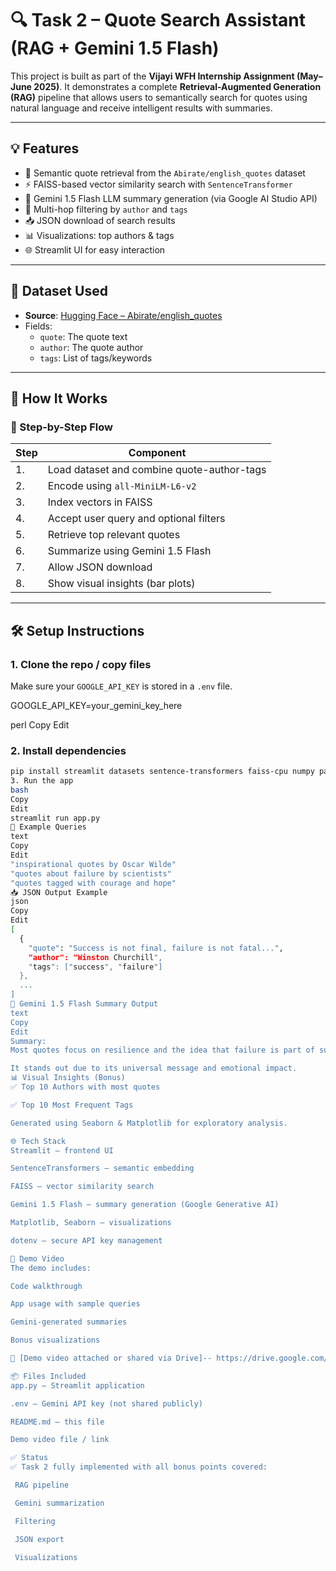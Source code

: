# 🔍 Task 2 – Quote Search Assistant (RAG + Gemini 1.5 Flash)

This project is built as part of the **Vijayi WFH Internship Assignment (May–June 2025)**. It demonstrates a complete **Retrieval-Augmented Generation (RAG)** pipeline that allows users to semantically search for quotes using natural language and receive intelligent results with summaries.

---

## 💡 Features

- 📖 Semantic quote retrieval from the `Abirate/english_quotes` dataset
- ⚡ FAISS-based vector similarity search with `SentenceTransformer`
- 🧠 Gemini 1.5 Flash LLM summary generation (via Google AI Studio API)
- 🔎 Multi-hop filtering by `author` and `tags`
- 📥 JSON download of search results
- 📊 Visualizations: top authors & tags
- 🌐 Streamlit UI for easy interaction

---

## 📁 Dataset Used

- **Source**: [Hugging Face – Abirate/english_quotes](https://huggingface.co/datasets/Abirate/english_quotes)
- Fields:
  - `quote`: The quote text
  - `author`: The quote author
  - `tags`: List of tags/keywords

---

## 🚀 How It Works

### 🔹 Step-by-Step Flow

| Step | Component |
|------|----------|
| 1. | Load dataset and combine quote-author-tags |
| 2. | Encode using `all-MiniLM-L6-v2` |
| 3. | Index vectors in FAISS |
| 4. | Accept user query and optional filters |
| 5. | Retrieve top relevant quotes |
| 6. | Summarize using Gemini 1.5 Flash |
| 7. | Allow JSON download |
| 8. | Show visual insights (bar plots) |

---

## 🛠️ Setup Instructions

### 1. Clone the repo / copy files

Make sure your `GOOGLE_API_KEY` is stored in a `.env` file.

GOOGLE_API_KEY=your_gemini_key_here

perl
Copy
Edit

### 2. Install dependencies

```bash
pip install streamlit datasets sentence-transformers faiss-cpu numpy pandas python-dotenv google-generativeai matplotlib seaborn
3. Run the app
bash
Copy
Edit
streamlit run app.py
💬 Example Queries
text
Copy
Edit
"inspirational quotes by Oscar Wilde"
"quotes about failure by scientists"
"quotes tagged with courage and hope"
📥 JSON Output Example
json
Copy
Edit
[
  {
    "quote": "Success is not final, failure is not fatal...",
    "author": "Winston Churchill",
    "tags": ["success", "failure"]
  },
  ...
]
🧠 Gemini 1.5 Flash Summary Output
text
Copy
Edit
Summary:
Most quotes focus on resilience and the idea that failure is part of success. The most powerful quote is from Winston Churchill...

It stands out due to its universal message and emotional impact.
📊 Visual Insights (Bonus)
✅ Top 10 Authors with most quotes

✅ Top 10 Most Frequent Tags

Generated using Seaborn & Matplotlib for exploratory analysis.

🌐 Tech Stack
Streamlit – frontend UI

SentenceTransformers – semantic embedding

FAISS – vector similarity search

Gemini 1.5 Flash – summary generation (Google Generative AI)

Matplotlib, Seaborn – visualizations

dotenv – secure API key management

🎥 Demo Video
The demo includes:

Code walkthrough

App usage with sample queries

Gemini-generated summaries

Bonus visualizations

📁 [Demo video attached or shared via Drive]-- https://drive.google.com/file/d/1s0TnqhhGf5ObviHGb7x_Hnfk5ZrpOfN3/view?usp=sharing

📦 Files Included
app.py – Streamlit application

.env – Gemini API key (not shared publicly)

README.md – this file

Demo video file / link

✅ Status
✅ Task 2 fully implemented with all bonus points covered:

 RAG pipeline

 Gemini summarization

 Filtering

 JSON export

 Visualizations
